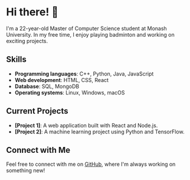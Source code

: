 # Hi there! 👋

I'm a 22-year-old Master of Computer Science student at Monash University. In my free time, I enjoy playing badminton and working on exciting projects.

## Skills

- **Programming languages**: C++, Python, Java, JavaScript
- **Web development**: HTML, CSS, React
- **Database**: SQL, MongoDB
- **Operating systems**: Linux, Windows, macOS

## Current Projects

- **[Project 1]**: A web application built with React and Node.js.
- **[Project 2]**: A machine learning project using Python and TensorFlow.

## Connect with Me

Feel free to connect with me on [GitHub](https://github.com/AnInsomniacy), where I'm always working on something new!
